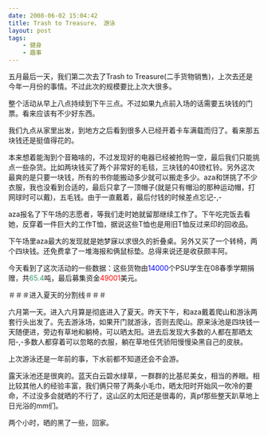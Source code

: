 ```yaml
---
date: 2008-06-02 15:04:42
title: Trash to Treasure， 游泳
layout: post
tags:
    - 健身
    - 趣事
---
```

五月最后一天，我们第二次去了Trash to Treasure(二手货物销售)，上次去还是今年一月份的事情。不过此次的规模要比上次大很多。

整个活动从早上八点持续到下午三点。不过如果九点前入场的话需要五块钱的门票。看来应该有不少好东西。

我们九点从家里出发，到地方之后看到很多人已经开着卡车满载而归了。看来那五块钱还是挺值得花的。

本来想着能淘到个音箱啥的，不过发现好的电器已经被抢购一空，最后我们只能挑点一些杂货。比如两块钱买了两个非常好的毛毯，三块钱的40镑杠铃。另外这次最爽的是只要一块钱，所有的书你能搬动多少就可以搬走多少。aza和饼挑了不少衣服，我也没看到合适的，最后只拿了一顶帽子(就是只有帽沿的那种运动帽，打网球时可以戴)，五毛钱。由于一直戴着，最后付钱的时候差点忘记-,-

aza报名了下午场的志愿者，等我们走时她就留那继续工作了。下午吃完饭去看她，反穿着一件巨大的工作T恤，据说这些T恤也是用旧T恤反过来印的回收品。

下午场里aza最大的发现就是她梦寐以求很久的折叠桌。另外又买了一个转椅，两个四块钱。还免费拿了一堆海报和俩鼠标垫。总得来说还是收获颇丰阿。

今天看到了这次活动的一些数据：这些货物由<span style="color:#0000ff;">14000</span>个PSU学生在08春季学期捐赠，共<span style="color:#339966;">65.4</span>吨，最后募集资金<span style="color:#ff0000;">49001</span>美元。

＃＃＃进入夏天的分割线＃＃＃

六月第一天。进入六月算是彻底进入了夏天。昨天下午，和aza戴着爬山和游泳两套行头出发了。先去游泳场，如果开门就游泳，否则去爬山。原来泳池是四块钱一天随便进，旁边有草地和躺椅，可以晒太阳。进去后发现大多数的人都在那晒太阳-,-多数人都穿着可以忽略的衣服，躺在草地任凭骄阳慢慢染黑自己的皮肤。

上次游泳还是一年前的事，下水前都不知道还会不会游。

露天泳池还是很爽的。蓝天白云碧水绿草，一群群的比基尼美女，相当的养眼。相比较其他人的经验丰富，我们俩只带了两条小毛巾，晒太阳时开始风一吹冷的要命，不过没多会就晒的不行了，这山区的太阳还是很毒的，真pf那些整天趴草地上日光浴的mm们。

两个小时，晒的黑了一些，回家。
